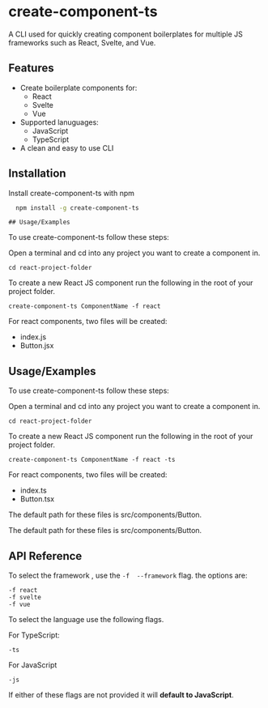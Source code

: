 
# create-component-ts

A CLI used for quickly creating component boilerplates for multiple JS frameworks such as React, Svelte, and Vue. 

## Features

- Create boilerplate components for:
    - React
    - Svelte 
    - Vue
- Supported lanuguages:
    - JavaScript
    - TypeScript
- A clean and easy to use CLI


## Installation

Install create-component-ts with npm

```bash
  npm install -g create-component-ts
```
    ## Usage/Examples
To use create-component-ts follow these steps: 

Open a terminal and cd into any project you want to create a component in.

```
cd react-project-folder
```

To create a new React JS component run the following in the root of your project folder.
```
create-component-ts ComponentName -f react
```

For react components, two files will be created:

- index.js
- Button.jsx
## Usage/Examples
To use create-component-ts follow these steps: 

Open a terminal and cd into any project you want to create a component in.

```
cd react-project-folder
```

To create a new React JS component run the following in the root of your project folder.
```
create-component-ts ComponentName -f react -ts
```

For react components, two files will be created:

- index.ts
- Button.tsx

The default path for these files is src/components/Button.

The default path for these files is src/components/Button.
## API Reference

To select the framework , use the ```-f  --framework``` flag. the options are:
```
-f react
-f svelte
-f vue
```

To select the language use the following flags.

For TypeScript:
```
-ts
```

For JavaScript
```
-js
```

If either of these flags are not provided it will **default to JavaScript**.